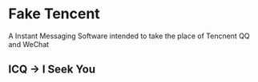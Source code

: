 # Fake Tencent
A Instant Messaging Software intended to take the place of Tencnent QQ and WeChat
## ICQ -> I Seek You
